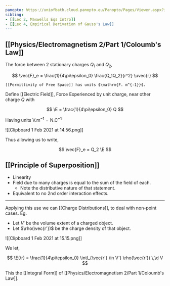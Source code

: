 ```yaml
---
panopto: https://uniofbath.cloud.panopto.eu/Panopto/Pages/Viewer.aspx?id=c7b149e7-70b1-4e4c-b2bc-acb50120304b
sibling:
- [[Lec 2, Maxwells Eqs Intro]]
- [[Lec 4, Empirical Derivation of Gauss's Law]]
---
```


## [[Physics/Electromagnetism 2/Part 1/Coloumb's Law]]

The force between 2 stationary charges $Q_1$ and $Q_2$,

$$
\vec{F}_e = \frac{1}{4\pi\epsilon_0} \frac{Q_1Q_2}{r^2} \uvec{r}
$$

```ad-note
[[Permittivity of Free Space]] has units $\mathrm{F. m^{-1}}$.
```

Define [[Electric Field]], Force Experienced by unit charge, near other charge $Q$ with

$$
\E = \frac{1}{4\pi\epsilon_0} Q
$$

Having units $\mathrm{V. m^{-1}} = \mathrm{N. C^{-1}}$

![[Clipboard 1 Feb 2021 at 14.56.png]]

Thus allowing us to write,

$$
\vec{F}_e = Q_2 \E
$$

## [[Principle of Superposition]]

- Linearity
- Field due to many charges is equal to the sum of the field of each.
  - Note the distributive nature of that statement.
- Equivalent to no 2nd order interaction effects.

---

Applying this use we can [[Charge Distributions]], to deal with non-point cases. Eg.

- Let $V'$ be the volume extent of a charged object.
- Let $\rho(\vec{r'})$ be the charge density of that object.

![[Clipboard 1 Feb 2021 at 15.15.png]]

We let,

$$
\E(\r) = \frac{1}{4\pi\epsilon_0}
\intl_{\vec{r'} \in V'} \rho(\vec{r'}) \,\d V
$$

This the [[Integral Form]] of [[Physics/Electromagnetism 2/Part 1/Coloumb's Law]].
